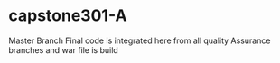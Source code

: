 # capstone301-A

Master Branch 
Final code is integrated here from all quality Assurance branches and war file is build 
